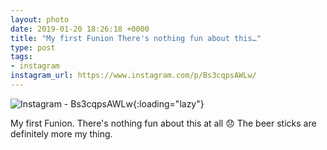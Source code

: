 ```yaml
---
layout: photo
date: 2019-01-20 18:26:18 +0000
title: "My first Funion There's nothing fun about this…"
type: post
tags:
- instagram
instagram_url: https://www.instagram.com/p/Bs3cqpsAWLw/
---
```


![Instagram - Bs3cqpsAWLw](https://colinseymour.co.uk/img/Bs3cqpsAWLw.jpg){:loading="lazy"}

My first Funion. There's nothing fun about this at all 😞 The beer sticks are definitely more my thing.
